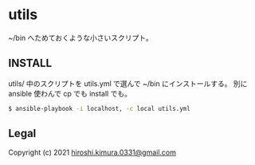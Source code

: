 # utils

~/bin へためておくような小さいスクリプト。

## INSTALL

utils/ 中のスクリプトを utils.yml で選んで ~/bin にインストールする。
別に ansible 使わんで cp でも install でも。

```sh
$ ansible-playbook -i localhost, -c local utils.yml
```

## Legal

Copyright (c) 2021 hiroshi.kimura.0331@gmail.com






